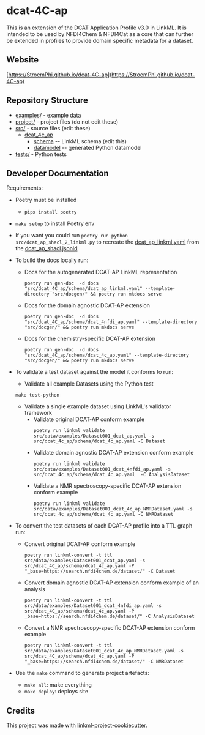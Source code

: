 # dcat-4C-ap

This is an extension of the DCAT Application Profile v3.0 in LinkML. It is intended to be used by NFDI4Chem & NFDI4Cat 
as a core that can further be extended in profiles to provide domain specific metadata for a dataset.

## Website

[https://StroemPhi.github.io/dcat-4C-ap](https://StroemPhi.github.io/dcat-4C-ap)

## Repository Structure

* [examples/](examples/) - example data
* [project/](project/) - project files (do not edit these)
* [src/](src/) - source files (edit these)
  * [dcat_4c_ap](src/dcat_4c_ap)
    * [schema](src/dcat_4c_ap/schema) -- LinkML schema
      (edit this)
    * [datamodel](src/dcat_4c_ap/datamodel) -- generated
      Python datamodel
* [tests/](tests/) - Python tests

## Developer Documentation

Requirements:
*  Poetry must be installed
   * `pipx install poetry`
*  `make setup` to install Poetry env
*  If you want you could run `poetry run python src/dcat_ap_shacl_2_linkml.py` to recreate the [dcat_ap_linkml.yaml](src%2Fdcat_4c_ap%2Fschema%2Fdcat_ap_linkml.yaml) from the [dcat_ap_shacl.jsonld](src%2Fdcat_ap_shacl.jsonld)
* To build the docs locally run: 
  * Docs for the autogenerated DCAT-AP LinkML representation

    ``` 
    poetry run gen-doc  -d docs "src/dcat_4C_ap/schema/dcat_ap_linkml.yaml" --template-directory "src/docgen/" && poetry run mkdocs serve
    ```
  
  * Docs for the domain agnostic DCAT-AP extension
    ```
    poetry run gen-doc  -d docs "src/dcat_4C_ap/schema/dcat_4nfdi_ap.yaml" --template-directory "src/docgen/" && poetry run mkdocs serve
    ```
  
  * Docs for the chemistry-specific DCAT-AP extension
    ```
    poetry run gen-doc  -d docs "src/dcat_4C_ap/schema/dcat_4c_ap.yaml" --template-directory "src/docgen/" && poetry run mkdocs serve
    ```
* To validate a test dataset against the model it conforms to run:
  
  * Validate all example Datasets using the Python test
  ```
  make test-python
  ```
  
  * Validate a single example dataset using LinkML's validator framework
    * Validate original DCAT-AP conform example
      ```
      poetry run linkml validate src/data/examples/Dataset001_dcat_ap.yaml -s src/dcat_4c_ap/schema/dcat_4c_ap.yaml -C Dataset
      ```
    * Validate domain agnostic DCAT-AP extension conform example
      ```
      poetry run linkml validate src/data/examples/Dataset001_dcat_4nfdi_ap.yaml -s src/dcat_4c_ap/schema/dcat_4c_ap.yaml  -C AnalysisDataset
      ```
    * Validate a NMR spectroscopy-specific DCAT-AP extension conform example
      ```
      poetry run linkml validate src/data/examples/Dataset001_dcat_4c_ap_NMRDataset.yaml -s  src/dcat_4c_ap/schema/dcat_4c_ap.yaml -C NMRDataset
      ```

* To convert the test datasets of each DCAT-AP profile into a TTL graph run:
  * Convert original DCAT-AP conform example
     ```
    poetry run linkml-convert -t ttl src/data/examples/Dataset001_dcat_ap.yaml -s src/dcat_4C_ap/schema/dcat_4c_ap.yaml -P "_base=https://search.nfdi4chem.de/dataset/" -C Dataset
    ```
  * Convert domain agnostic DCAT-AP extension conform example of an analysis
    ```
    poetry run linkml-convert -t ttl src/data/examples/Dataset001_dcat_4nfdi_ap.yaml -s src/dcat_4C_ap/schema/dcat_4c_ap.yaml -P _base=https://search.nfdi4chem.de/dataset/" -C AnalysisDataset
    ```
  * Convert a NMR spectroscopy-specific DCAT-AP extension conform example
    ```
    poetry run linkml-convert -t ttl src/data/examples/Dataset001_dcat_4c_ap_NMRDataset.yaml -s src/dcat_4C_ap/schema/dcat_4c_ap.yaml -P "_base=https://search.nfdi4chem.de/dataset/" -C NMRDataset
    ```

* Use the `make` command to generate project artefacts:
  * `make all`: make everything
  * `make deploy`: deploys site


## Credits

This project was made with
[linkml-project-cookiecutter](https://github.com/linkml/linkml-project-cookiecutter).
